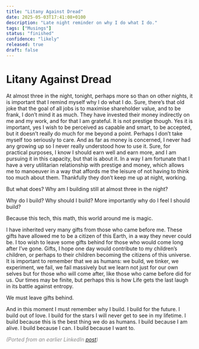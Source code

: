 ```yaml
---
title: "Litany Against Dread"
date: 2025-05-03T17:41:08+0100
description: "Late night reminder on why I do what I do."
tags: ["Musings"]
status: "finished"
confidence: "likely"
released: true
draft: false
---
```


# Litany Against Dread

At almost three in the night, tonight, perhaps more so than on other nights, it is important that I remind myself why I do what I do.
Sure, there’s that old joke that the goal of all jobs is to maximise shareholder value, and to be frank, I don’t mind it as much. They have invested their money indirectly on me and my work, and for that I am grateful.
It is not prestige though. Yes it is important, yes I wish to be perceived as capable and smart, to be accepted, but it doesn’t really do much for me beyond a point. Perhaps I don’t take myself too seriously to care.
And as far as money is concerned, I never had any growing up so I never really understood how to use it. Sure, for practical purposes, I know I should earn well and earn more, and I am pursuing it in this capacity, but that is about it.
In a way I am fortunate that I have a very utilitarian relationship with prestige and money, which allows me to manoeuver in a way that affords me the leisure of not having to think too much about them. Thankfully they don’t keep me up at night, working.

But what does? Why am I building still at almost three in the night?

Why do I build? Why should I build? More importantly why do I feel I should build?

Because this tech, this math, this world around me is magic.

I have inherited very many gifts from those who came before me.
These gifts have allowed me to be a citizen of this Earth, in a way they never could be.
I too wish to leave some gifts behind for those who would come long after I’ve gone.
Gifts, I hope one day would contribute to my children’s children, or perhaps to their children becoming the citizens of this universe.
It is important to remember that we as humans: we build, we tinker, we experiment, we fail, we fail massively but we learn not just for our own selves but for those who will come after, like those who came before did for us.
Our times may be finite, but perhaps this is how Life gets the last laugh in its battle against entropy. 

We must leave gifts behind.

And in this moment I must remember why I build.
I build for the future.
I build out of love.
I build for the stars I will never get to see in my lifetime.
I build because this is the best thing we do as humans.
I build because I am alive.
I build because I can.
I build because I want to.


<div style="font-style: italic; color: #888888;">(Ported from an earlier LinkedIn <a href="https://www.linkedin.com/feed/update/urn:li:activity:7155310280426557440">post</a>)</div>